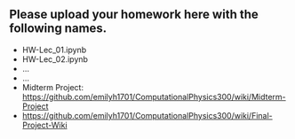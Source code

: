 ## Please upload your homework here with the following names.

- HW-Lec_01.ipynb
- HW-Lec_02.ipynb
- ...
- ...
- Midterm Project: https://github.com/emilyh1701/ComputationalPhysics300/wiki/Midterm-Project
- https://github.com/emilyh1701/ComputationalPhysics300/wiki/Final-Project-Wiki
